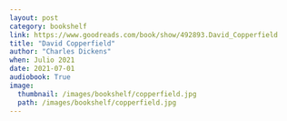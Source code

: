 ```yaml
---
layout: post
category: bookshelf
link: https://www.goodreads.com/book/show/492893.David_Copperfield
title: "David Copperfield"
author: "Charles Dickens"
when: Julio 2021
date: 2021-07-01
audiobook: True
image:
  thumbnail: /images/bookshelf/copperfield.jpg
  path: /images/bookshelf/copperfield.jpg
---
```

